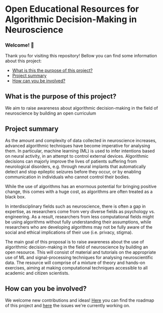 # Open Educational Resources for Algorithmic Decision-Making in Neuroscience

### Welcome! :confetti_ball:

Thank you for visiting this repository! Bellow you can find some information about this project:

* [What is this the purpose of this project?](#what-is-the-purpose-of-this-project)
* [Project summary](project-summary)
* [How can you be involved?](#how-can-you-be-involved)


## What is the purpose of this project?
 
We aim to raise awareness about algorithmic decision-making in the field of neuroscience by building an open curriculum
 
## Project summary
 
As the amount and complexity of data collected in neuroscience increases, advanced algorithmic techniques have become imperative for analysing them. In particular, machine learning (ML) is used to infer intentions based on neural activity, in an attempt to control external devices. Algorithmic decisions can majorly improve the lives of patients suffering from neurological disorders, e.g. through neural implants that automatically detect and stop epileptic seizures before they occur, or by enabling communication in individuals who cannot control their bodies. 

While the use of algorithms has an enormous potential for bringing positive change, this comes with a huge cost, as algorithms are often treated as a black box.

In interdisciplinary fields such as neuroscience, there is often a gap in expertise, as researchers come from very diverse fields as psychology vs. engineering. As a result, researchers from less computational  fields might be using algorithms without fully understanding their assumptions, while researchers who are developing algorithms may not be fully aware of the social and ethical implications of their use (i.e. privacy, stigma).

The main goal of this proposal is to raise awareness about the use of algorithmic decision-making in the field of neuroscience by building an open resource. This will consist of material and tutorials on the appropriate use of ML and signal-processing techniques for analysing neuroscientific data. The resource will comprise of a mixture of theory and hands-on exercises, aiming at making computational techniques accessible to all academic and citizen scientists.
 

## How can you be involved?
We welcome new contributions and ideas! [Here](https://github.com/aath0/AlgorithmsNeuroscience/issues/1) you can find the roadmap of this project and [here](https://github.com/aath0/AlgorithmsNeuroscience/issues) the issues we're currently working on.
